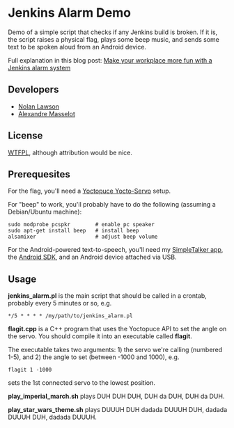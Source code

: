 Jenkins Alarm Demo
==================

Demo of a simple script that checks if any Jenkins build is broken.  If it is, the script raises a physical flag, plays some beep music, and sends some text to be spoken aloud from an Android device.

Full explanation in this blog post: [Make your workplace more fun with a Jenkins alarm system][4]

Developers
-----------

* [Nolan Lawson][2]
* [Alexandre Masselot][3]

License
-----------

[WTFPL][1], although attribution would be nice.

Prerequesites
-------------

For the flag, you'll need a [Yoctopuce Yocto-Servo][5] setup.

For "beep" to work, you'll probably have to do the following (assuming a Debian/Ubuntu machine):

```
sudo modprobe pcspkr        # enable pc speaker
sudo apt-get install beep   # install beep
alsamixer                   # adjust beep volume
```

For the Android-powered text-to-speech, you'll need my [SimpleTalker app][6], the [Android SDK][7], and an Android device attached via USB.

Usage
-------------

**jenkins_alarm.pl** is the main script that should be called in a crontab, probably every 5 minutes or so, e.g.

```
*/5 * * * * /my/path/to/jenkins_alarm.pl
```

**flagit.cpp** is a C++ program that uses the Yoctopuce API to set the angle on the servo.  You should compile it into an executable called **flagit**.

The executable takes two arguments: 1) the servo we're calling (numbered 1-5), and 2) the angle to set (between -1000 and 1000), e.g.

```
flagit 1 -1000
```

sets the 1st connected servo to the lowest position.

**play_imperial_march.sh** plays DUH DUH DUH, DUH da DUH, DUH da DUH.

**play_star_wars_theme.sh** plays DUUUH DUH dadada DUUUH DUH, dadada DUUUH DUH, dadada DUUUH.

[1]: http://sam.zoy.org/wtfpl/
[2]: http://nolanlawson.com
[3]: http://alexandre-masselot.blogspot.ch/
[4]: http://nolanlawson.com/2012/11/18/make-your-workplace-more-fun-with-a-jenkins-alarm-system
[5]: http://www.yoctopuce.com/EN/products/yocto-servo
[6]: https://github.com/nolanlawson/SimpleTalker
[7]: http://developer.android.com/sdk/index.html
